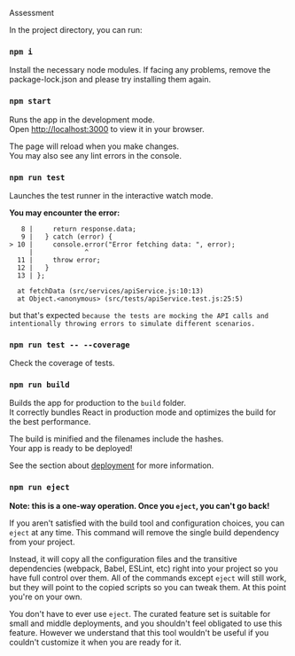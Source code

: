 Assessment

In the project directory, you can run:

### `npm i`

Install the necessary node modules.
If facing any problems, remove the package-lock.json and please try installing them again.

### `npm start`

Runs the app in the development mode.\
Open [http://localhost:3000](http://localhost:3000) to view it in your browser.

The page will reload when you make changes.\
You may also see any lint errors in the console.

### `npm run test`

Launches the test runner in the interactive watch mode.

__You may encounter the error:__ 

       8 |     return response.data;
       9 |   } catch (error) {
    > 10 |     console.error("Error fetching data: ", error);
         |             ^
      11 |     throw error;
      12 |   }
      13 | };

      at fetchData (src/services/apiService.js:10:13)
      at Object.<anonymous> (src/tests/apiService.test.js:25:5)


but that's expected `because the tests are mocking the API calls and intentionally throwing errors to simulate different scenarios.`

### `npm run test -- --coverage`

Check the coverage of tests.

### `npm run build`

Builds the app for production to the `build` folder.\
It correctly bundles React in production mode and optimizes the build for the best performance.

The build is minified and the filenames include the hashes.\
Your app is ready to be deployed!

See the section about [deployment](https://facebook.github.io/create-react-app/docs/deployment) for more information.

### `npm run eject`

**Note: this is a one-way operation. Once you `eject`, you can't go back!**

If you aren't satisfied with the build tool and configuration choices, you can `eject` at any time. This command will remove the single build dependency from your project.

Instead, it will copy all the configuration files and the transitive dependencies (webpack, Babel, ESLint, etc) right into your project so you have full control over them. All of the commands except `eject` will still work, but they will point to the copied scripts so you can tweak them. At this point you're on your own.

You don't have to ever use `eject`. The curated feature set is suitable for small and middle deployments, and you shouldn't feel obligated to use this feature. However we understand that this tool wouldn't be useful if you couldn't customize it when you are ready for it.
